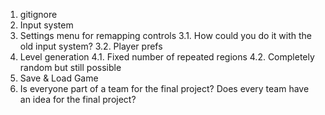 1. gitignore
2. Input system
3. Settings menu for remapping controls
3.1. How could you do it with the old input system?
3.2. Player prefs
4. Level generation
4.1. Fixed number of repeated regions
4.2. Completely random but still possible 
5. Save & Load Game
6. Is everyone part of a team for the final project? Does every team have an idea for the final project?